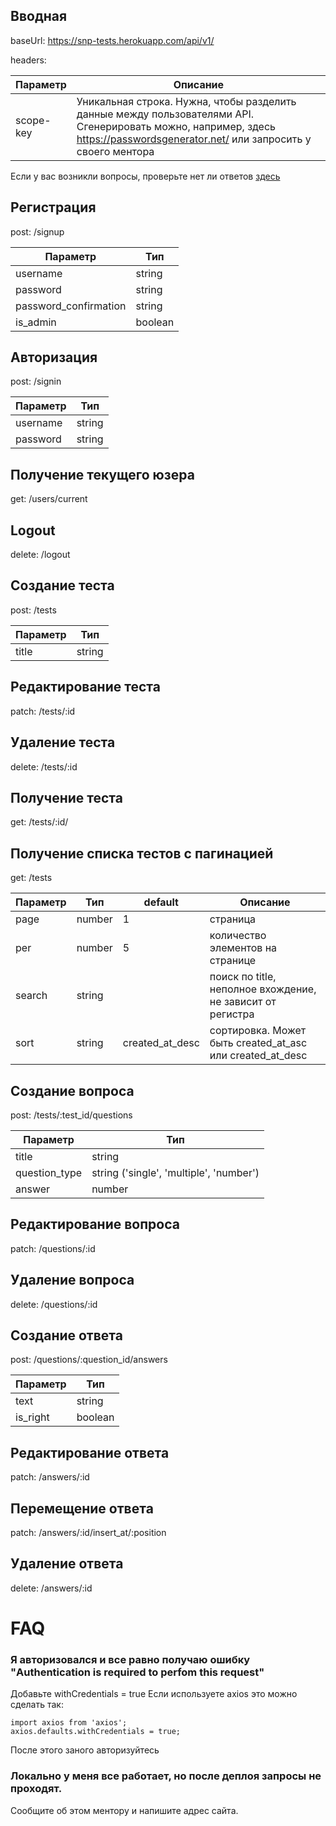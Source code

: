 ## Вводная
baseUrl: https://snp-tests.herokuapp.com/api/v1/

headers:

| Параметр  | Описание |
| ------------- | ------------- |
| scope-key  | Уникальная строка. Нужна, чтобы разделить данные между пользователями API. Сгенерировать можно, например, здесь https://passwordsgenerator.net/ или запросить у своего ментора  |

Если у вас возникли вопросы, проверьте нет ли ответов [здесь](#Readme)

## Регистрация
post: /signup

| Параметр  | Тип |
| ------------- | ------------- |
| username  | string |
| password  | string |
| password_confirmation  | string |
| is_admin  | boolean |


## Авторизация
post: /signin

| Параметр  | Тип |
| ------------- | ------------- |
| username  | string |
| password  | string |

## Получение текущего юзера
get: /users/current

## Logout
delete: /logout

## Создание теста
post: /tests

| Параметр  | Тип |
| ------------- | ------------- |
| title  | string |

## Редактирование теста
patch: /tests/:id

## Удаление теста
delete: /tests/:id

## Получение теста
get: /tests/:id/

## Получение списка тестов с пагинацией
get: /tests

| Параметр  | Тип | default | Описание |
| ------------- | ------------- | ------------- | ------------- | 
| page  | number | 1 | страница | 
| per  | number | 5 | количество элементов на странице |
| search  | string |  | поиск по title, неполное вхождение, не зависит от регистра |
| sort  | string | created_at_desc | сортировка. Может быть created_at_asc или created_at_desc |

## Создание вопроса
post: /tests/:test_id/questions

| Параметр  | Тип |
| ------------- | ------------- |
| title  | string |  |
| question_type  | string ('single', 'multiple', 'number') |
| answer  | number |

## Редактирование вопроса
patch: /questions/:id

## Удаление вопроса
delete: /questions/:id

## Создание ответа
post: /questions/:question_id/answers

| Параметр  | Тип |
| ------------- | ------------- |
| text  | string |  |
| is_right  | boolean |

## Редактирование ответа
patch: /answers/:id

## Перемещение ответа
patch: /answers/:id/insert_at/:position

## Удаление ответа
delete: /answers/:id

# FAQ
### Я авторизовался и все равно получаю ошибку "Authentication is required to perfom this request"
Добавьте withCredentials = true
Если используете axios это можно сделать так:
```
import axios from 'axios';
axios.defaults.withCredentials = true;
```
После этого заного авторизуйтесь

### Локально у меня все работает, но после деплоя запросы не проходят.
Сообщите об этом ментору и напишите адрес сайта.

